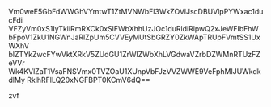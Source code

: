 Vm0weE5GbFdWWGhVYmtwT1ZtMVNWbFl3WkZOVlJscDBUVlpPYWxac1ducFdi
VFZyVm0xS1IyTkliRmRXCk0xSlFWbXhhUzJOc1duRldiRlpwQ2xJeWFIbFhW
bFpoV1ZkU1NGWnJaRlZpUm5CVVEyMUtSbGRZY0ZkWApTRUpFVmtSS1UxWXhV
blZTYkZwcFYwVktXRkV5ZUdGU1ZrWlZWbXhLVGdwaVZrbDZWMnRTUzFZeVVr
Wk4KVlZaT1VsaFNSVmx0TVZOaU1XUnpVbFJzVVZWWE9VeFphMlJUWkdkdlMy
RklhRFlLQ20xNGFBPT0KCmV6dQ==

zvf